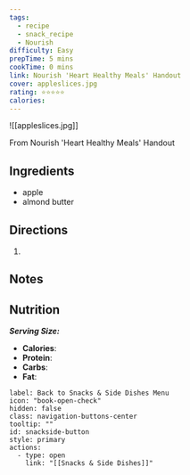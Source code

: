 ```yaml
---
tags:
  - recipe
  - snack_recipe
  - Nourish
difficulty: Easy
prepTime: 5 mins
cookTime: 0 mins
link: Nourish 'Heart Healthy Meals' Handout
cover: appleslices.jpg
rating: ⭐️⭐️⭐️⭐️⭐️
calories:
---
```


![[appleslices.jpg]]

From Nourish 'Heart Healthy Meals' Handout

## Ingredients
- apple
- almond butter


## Directions
1. 

## Notes


## Nutrition
***Serving Size:*** 
- **Calories**: 
- **Protein**: 
- **Carbs**: 
- **Fat**: 


```meta-bind-button
label: Back to Snacks & Side Dishes Menu
icon: "book-open-check"
hidden: false
class: navigation-buttons-center
tooltip: ""
id: snackside-button
style: primary
actions:
  - type: open
    link: "[[Snacks & Side Dishes]]"
```
 
